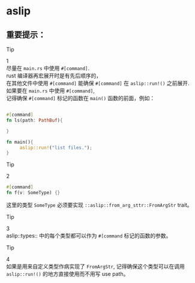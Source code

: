 # aslip

## 重要提示：

> [!TIP]
> 1  
> 尽量在 `main.rs` 中使用 `#[command]`.  
> rust 编译器再宏展开时是有先后顺序的，  
> 在其他文件中使用 `#[command]` 能确保 `#[command]` 在 `aslip::run!()` 之前展开.  
> 如果要在 `main.rs` 中使用 `#[command]`,   
> 记得确保 `#[command]` 标记的函数在 `main()` 函数的前面，例如：
> ```rust
> 
> #[command]
> fn ls(path: PathBuf){
> 
> }
> 
> fn main(){
>      aslip::run!("list files.");
> }
> ```

> [!TIP]
> 2
>
> ```rust
> #[command]
> fn f(v: SomeType) {}
> ```
>
> 这里的类型 `SomeType` 必须要实现 `::aslip::from_arg_sttr::FromArgStr` trait。

> [!TIP]
> 3  
> aslip::types:: 中的每个类型都可以作为 `#[command` 标记的函数的参数。

> [!TIP]
> 4  
> 如果是用来自定义类型作病实现了 `FromArgStr`, 记得确保这个类型可以在调用 `aslip::run!()` 的地方直接使用而不用写 use path。
